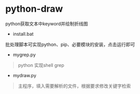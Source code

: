 # python-draw
python获取文本中keyword并绘制折线图
- install.bat 
>
批处理脚本可实现python、pip、必要模块的安装，点击运行即可

- mygrep.py
>python 实现shell grep

- mydraw.py
>主程序，填入需要解析的文件，根据要求修改关键字检索

